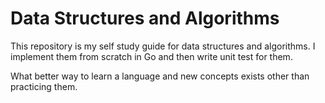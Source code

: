 # Data Structures and Algorithms

This repository is my self study guide for data structures and algorithms. I implement them from scratch in Go
and then write unit test for them.

What better way to learn a language and new concepts exists other than practicing them.